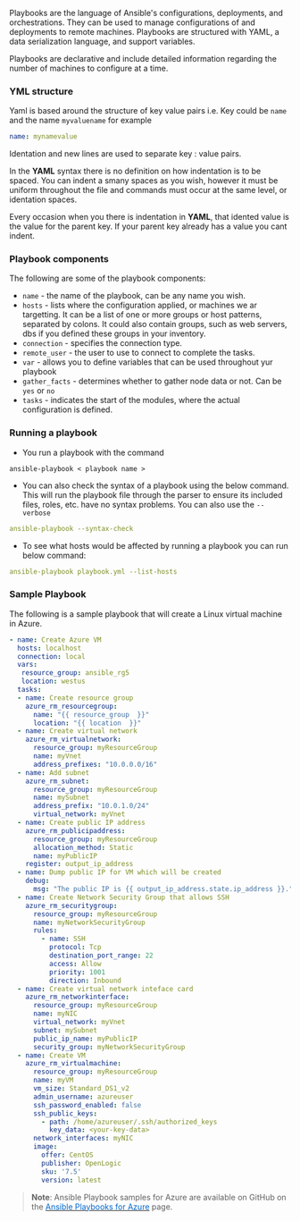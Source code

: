 
Playbooks are the language of Ansible's configurations, deployments, and orchestrations. They can be used to manage configurations of and deployments to remote machines. Playbooks are structured with YAML, a data serialization language, and support variables. 

Playbooks are declarative and include detailed information regarding the number of machines to configure at a time. 

### YML structure
Yaml is based around the structure of key value pairs i.e. Key could be `name` and the name `myvaluename` for example

```yaml
name: mynamevalue
```

Identation and new lines are used to separate key : value pairs.

In the **YAML** syntax there is no definition on how indentation is to be spaced. You can indent a smany spaces as you wish, however it must be uniform throughout the file and commands must occur at the same level, or identation spaces.

Every occasion when you there is indentation in **YAML**, that idented value is the value for the parent key. If your parent key already has a value you cant indent.

### Playbook components
The following are some of the playbook components:
- `name` - the name of the playbook, can be any name you wish.
- `hosts` - lists where the configuration applied, or machines we ar targetting. It can be a list of one or more groups or host patterns, separated by colons. It could also  contain groups, such as web servers, dbs if you defined these groups in your inventory.
- `connection` - specifies the connection type.
- `remote_user` - the user to use to connect to complete the tasks.
- `var` - allows you to define variables that can be used throughout yur playbook
- `gather_facts` - determines whether to gather node data or not. Can be `yes` or `no`
- `tasks` - indicates the start of the modules, where the actual configuration is defined.


### Running a playbook

- You run a playbook with the command

```pyhton
ansible-playbook < playbook name >

```
- You can also check the syntax of a playbook using the below command. This will run the playbook file through the parser to ensure its included files, roles, etc. have no syntax problems. You can also use the `--verbose` 

```yml
ansible-playbook --syntax-check
```
- To see what hosts would be affected by running a playbook you can run below command:

```yml
ansible-playbook playbook.yml --list-hosts
```

### Sample Playbook
The following is a sample playbook that will create a Linux virtual machine in Azure.

```yml
- name: Create Azure VM
  hosts: localhost
  connection: local
  vars:
   resource_group: ansible_rg5
   location: westus
  tasks:
  - name: Create resource group
    azure_rm_resourcegroup:
      name: "{{ resource_group  }}"
      location: "{{ location  }}"
  - name: Create virtual network
    azure_rm_virtualnetwork:
      resource_group: myResourceGroup
      name: myVnet
      address_prefixes: "10.0.0.0/16"
  - name: Add subnet
    azure_rm_subnet:
      resource_group: myResourceGroup
      name: mySubnet
      address_prefix: "10.0.1.0/24"
      virtual_network: myVnet
  - name: Create public IP address
    azure_rm_publicipaddress:
      resource_group: myResourceGroup
      allocation_method: Static
      name: myPublicIP
    register: output_ip_address
  - name: Dump public IP for VM which will be created
    debug:
      msg: "The public IP is {{ output_ip_address.state.ip_address }}."
  - name: Create Network Security Group that allows SSH
    azure_rm_securitygroup:
      resource_group: myResourceGroup
      name: myNetworkSecurityGroup
      rules:
        - name: SSH
          protocol: Tcp
          destination_port_range: 22
          access: Allow
          priority: 1001
          direction: Inbound
  - name: Create virtual network inteface card
    azure_rm_networkinterface:
      resource_group: myResourceGroup
      name: myNIC
      virtual_network: myVnet
      subnet: mySubnet
      public_ip_name: myPublicIP
      security_group: myNetworkSecurityGroup
  - name: Create VM
    azure_rm_virtualmachine:
      resource_group: myResourceGroup
      name: myVM
      vm_size: Standard_DS1_v2
      admin_username: azureuser
      ssh_password_enabled: false
      ssh_public_keys:
        - path: /home/azureuser/.ssh/authorized_keys
          key_data: <your-key-data>
      network_interfaces: myNIC
      image:
        offer: CentOS
        publisher: OpenLogic
        sku: '7.5'
        version: latest

```


> **Note**: Ansible Playbook samples for Azure are available on GitHub on the <a href="https://github.com/Azure-Samples/ansible-playbooks" target="_blank"><span style="color: #0066cc;" color="#0066cc">Ansible Playbooks for Azure</span></a> page.